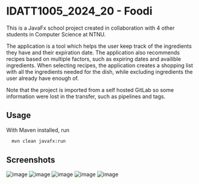 # IDATT1005_2024_20 - Foodi

This is a JavaFx school project created in collaboration with 4 other students in Computer Science
at NTNU.

The application is a tool which helps the user keep track of the ingredients they have and their
expiration date. The application also recommends recipes based on multiple factors, such as
expiring dates and availible ingredients. When selecting recipes, the application creates a
shopping list with all the ingredients needed for the dish, while excluding ingredients the user
already have enough of.

Note that the project is imported from a self hosted GitLab so some information were lost in the 
transfer, such as pipelines and tags.

## Usage

With Maven installed, run 

```bash
  mvn clean javafx:run
```

## Screenshots

![image](https://github.com/user-attachments/assets/c7fc70fd-6a38-4c94-b2f2-bf1749269eba)
![image](https://github.com/user-attachments/assets/06b4ffff-512c-4bf0-907c-98485302dc21)
![image](https://github.com/user-attachments/assets/eac44a5b-1778-4f80-95df-f8b2392ff8d2)
![image](https://github.com/user-attachments/assets/3532dc41-f98c-41e9-8cc4-2ff6d41bc788)
![image](https://github.com/user-attachments/assets/043e904b-a957-4116-a3fe-841b2725a04e)
